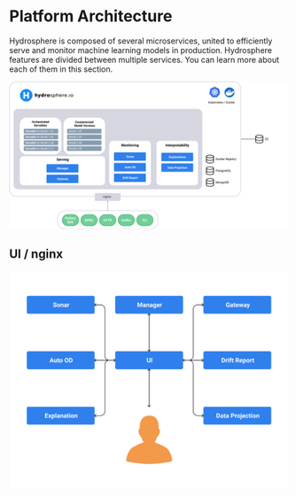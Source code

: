 # Platform Architecture

Hydrosphere is composed of several microservices, united to efficiently serve and monitor machine learning models in production. Hydrosphere features are divided between multiple services. You can learn more about each of them in this section.

![](../../.gitbook/assets/architecture%20%281%29%20%284%29%20%286%29.png)

## UI / nginx

![](../../.gitbook/assets/ui-service-diagram%20%281%29%20%284%29%20%286%29%20%285%29.png)

